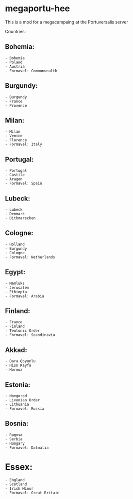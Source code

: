 # megaportu-hee
This is a mod for a megacampaing at the Portuversalis server

Countries:
## Bohemia:
	- Bohemia
	- Poland
	- Austria
	- Formavel: Commonwealth
## Burgundy:
	- Burgundy
	- France
	- Provence
## Milan:
	- Milan
	- Venice
	- Florence
	- Formavel: Italy
## Portugal:
	- Portugal
	- Castile
	- Aragon
	- Formavel: Spain
## Lubeck:
	- Lubeck
	- Denmark
	- Dithmarschen
## Cologne:
	- Holland
	- Burgundy
	- Cologne
	- Formavel: Netherlands
## Egypt:
	- Mamluks
	- Jerusalem
	- Ethiopia
	- Formavel: Arabia
## Finland:
	- France
	- Finland
	- Teutonic Order
	- Formavel: Scandinavia
## Akkad:
	- Qara Qoyunlu
	- Hisn Kayfa
	- Hormuz
## Estonia:
	- Novgorod
	- Livonian Order
	- Lithuania
	- Formavel: Russia
## Bosnia:
	- Ragusa
	- Serbia
	- Hungary
	- Formavel: Dalmatia
# Essex:
	- England
	- Scotland
	- Irish Minor
	- Formavel: Great Britain

 
